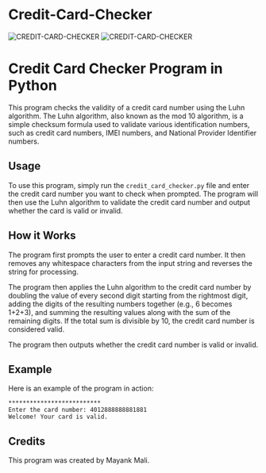 # Credit-Card-Checker
![CREDIT-CARD-CHECKER](invalid-card-number.png)
![CREDIT-CARD-CHECKER](valid-card-number.png)

# Credit Card Checker Program in Python

This program checks the validity of a credit card number using the Luhn algorithm. The Luhn algorithm, also known as the mod 10 algorithm, is a simple checksum formula used to validate various identification numbers, such as credit card numbers, IMEI numbers, and National Provider Identifier numbers.

## Usage

To use this program, simply run the `credit_card_checker.py` file and enter the credit card number you want to check when prompted. The program will then use the Luhn algorithm to validate the credit card number and output whether the card is valid or invalid.

## How it Works

The program first prompts the user to enter a credit card number. It then removes any whitespace characters from the input string and reverses the string for processing.

The program then applies the Luhn algorithm to the credit card number by doubling the value of every second digit starting from the rightmost digit, adding the digits of the resulting numbers together (e.g., 6 becomes 1+2+3), and summing the resulting values along with the sum of the remaining digits. If the total sum is divisible by 10, the credit card number is considered valid.

The program then outputs whether the credit card number is valid or invalid.

## Example

Here is an example of the program in action:

```
**************************
Enter the card number: 4012888888881881
Welcome! Your card is valid.
```

## Credits

This program was created by Mayank Mali.
